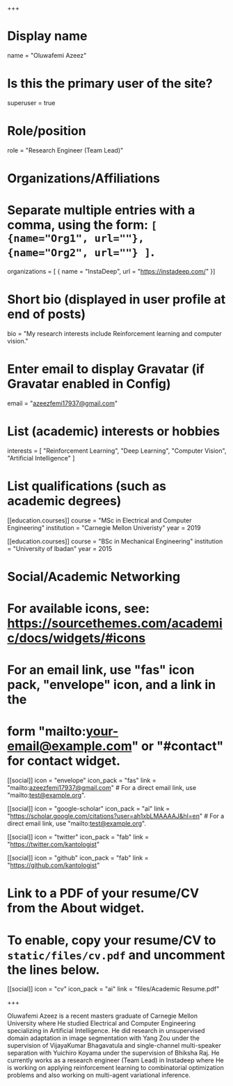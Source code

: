 +++
# Display name
name = "Oluwafemi Azeez"

# Is this the primary user of the site?
superuser = true

# Role/position
role = "Research Engineer (Team Lead)"

# Organizations/Affiliations
#   Separate multiple entries with a comma, using the form: `[ {name="Org1", url=""}, {name="Org2", url=""} ]`.
organizations = [ { name = "InstaDeep", url = "https://instadeep.com/" }]

# Short bio (displayed in user profile at end of posts)
bio = "My research interests include Reinforcement learning and computer vision."

# Enter email to display Gravatar (if Gravatar enabled in Config)
email = "azeezfemi17937@gmail.com"

# List (academic) interests or hobbies
interests = [
  "Reinforcement Learning",
  "Deep Learning",
  "Computer Vision",
  "Artificial Intelligence"
]

# List qualifications (such as academic degrees)
[[education.courses]]
  course = "MSc in Electrical and Computer Engineering"
  institution = "Carnegie Mellon Univeristy"
  year = 2019

[[education.courses]]
  course = "BSc in Mechanical Engineering"
  institution = "University of Ibadan"
  year = 2015

# Social/Academic Networking
# For available icons, see: https://sourcethemes.com/academic/docs/widgets/#icons
#   For an email link, use "fas" icon pack, "envelope" icon, and a link in the
#   form "mailto:your-email@example.com" or "#contact" for contact widget.

[[social]]
  icon = "envelope"
  icon_pack = "fas"
  link = "mailto:azeezfemi17937@gmail.com"  # For a direct email link, use "mailto:test@example.org".

[[social]]
  icon = "google-scholar"
  icon_pack = "ai"
  link = "https://scholar.google.com/citations?user=ah1xbLMAAAAJ&hl=en"  # For a direct email link, use "mailto:test@example.org".

[[social]]
  icon = "twitter"
  icon_pack = "fab"
  link = "https://twitter.com/kantologist"


[[social]]
  icon = "github"
  icon_pack = "fab"
  link = "https://github.com/kantologist"

# Link to a PDF of your resume/CV from the About widget.
# To enable, copy your resume/CV to `static/files/cv.pdf` and uncomment the lines below.
 [[social]]
   icon = "cv"
   icon_pack = "ai"
   link = "files/Academic Resume.pdf"

+++

Oluwafemi Azeez is a recent masters graduate of Carnegie Mellon University where He studied Electrical and Computer Engineering specializing in Artificial Intelligence. He did research in unsupervised domain adaptation in image segmentation with Yang Zou under the supervision of VijayaKumar Bhagavatula and single-channel multi-speaker separation with Yuichiro Koyama under the supervision of Bhiksha Raj. He currently works as a research engineer (Team Lead) in Instadeep where He is working on applying reinforcement learning  to combinatorial optimization problems and also working on multi-agent variational inference.
